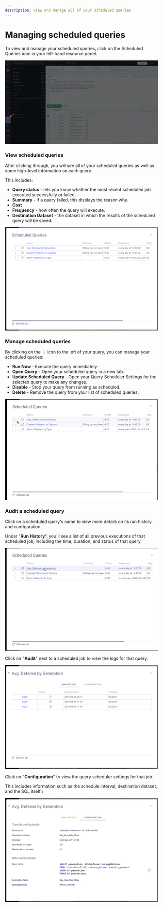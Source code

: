 ```yaml
---
description: View and manage all of your scheduled queries
---
```


# Managing scheduled queries

To view and manage your scheduled queries, click on the Scheduled Queries icon in your left-hand resource panel.

![](<../.gitbook/assets/image (80).png>)

### View scheduled queries

After clicking through, you will see all of your scheduled queries as well as some high-level information on each query.

This includes:&#x20;

* **Query status** - lets you know whether the most recent scheduled job executed successfully or failed.
* **Summary** - if a query failed, this displays the reason why.
* **Cost**
* **Frequency** - how often the query will execute.
* **Destination Dataset** - the dataset in which the results of the scheduled query will be saved.

![](<../.gitbook/assets/image (82).png>)

### Manage scheduled queries

By clicking on the **&vellip;** icon to the left of your query, you can manage your scheduled queries:

* **Run Now** - Execute the query immediately.
* **Open Query** - Open your scheduled query in a new tab.
* **Update Scheduled Query** - Open your Query Scheduler Settings for the selected query to make any changes.
* **Disable** - Stop your query from running as scheduled.
* **Delete** - Remove the query from your list of scheduled queries.

![](<../.gitbook/assets/CleanShot 2019-08-05 at 17.19.43.gif>)

### Audit a scheduled query

Click on a scheduled query's name to view more details on its run history and configuration.

Under "**Run History**", you'll see a list of all previous executions of that scheduled job, including the time, duration, and status of that query.

![](<../.gitbook/assets/CleanShot 2019-08-05 at 17.33.30 (1).gif>)

Click on "**Audit**" next to a scheduled job to view the logs for that query.

![](<../.gitbook/assets/image (83).png>)

Click on "**Configuration**" to view the query scheduler settings for that job.&#x20;

This includes information such as the schedule interval, destination dataset, and the SQL itself.\

![](<../.gitbook/assets/image (84).png>)

